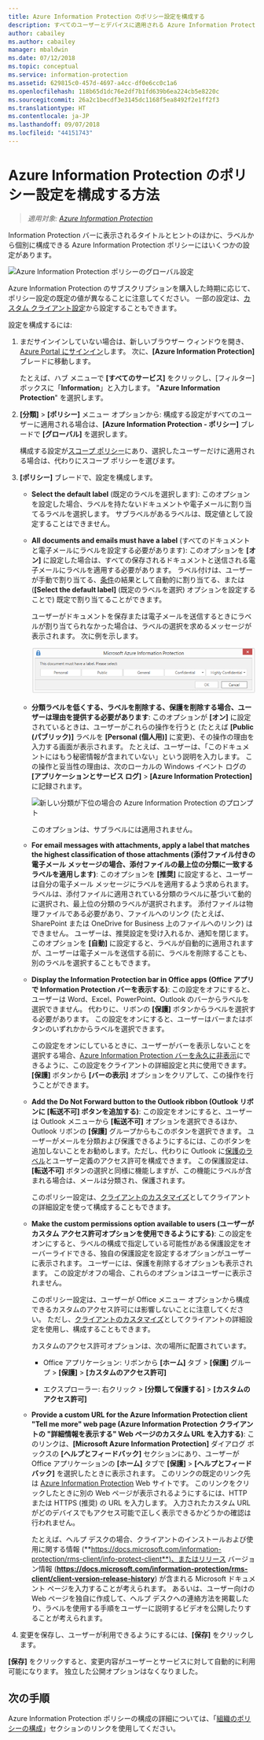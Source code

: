 ```yaml
---
title: Azure Information Protection のポリシー設定を構成する
description: すべてのユーザーとデバイスに適用される Azure Information Protection ポリシーを設定します。
author: cabailey
ms.author: cabailey
manager: mbaldwin
ms.date: 07/12/2018
ms.topic: conceptual
ms.service: information-protection
ms.assetid: 629815c0-457d-4697-a4cc-df0e6cc0c1a6
ms.openlocfilehash: 118b65d1dc76e2df7b1fd639b6ea224cb5e8220c
ms.sourcegitcommit: 26a2c1becdf3e3145dc1168f5ea8492f2e1ff2f3
ms.translationtype: HT
ms.contentlocale: ja-JP
ms.lasthandoff: 09/07/2018
ms.locfileid: "44151743"
---
```

# <a name="how-to-configure-the-policy-settings-for-azure-information-protection"></a>Azure Information Protection のポリシー設定を構成する方法

>*適用対象: [Azure Information Protection](https://azure.microsoft.com/pricing/details/information-protection)*

Information Protection バーに表示されるタイトルとヒントのほかに、ラベルから個別に構成できる Azure Information Protection ポリシーにはいくつかの設定があります。

![Azure Information Protection ポリシーのグローバル設定](./media/info-protect-policy-default-settingsv3.png)

Azure Information Protection のサブスクリプションを購入した時期に応じて、ポリシー設定の既定の値が異なることに注意してください。 一部の設定は、[カスタム クライアント設定](./rms-client/client-admin-guide-customizations.md)から設定することもできます。

設定を構成するには:

1. まだサインインしていない場合は、新しいブラウザー ウィンドウを開き、[Azure Portal にサインイン](configure-policy.md#signing-in-to-the-azure-portal)します。 次に、**[Azure Information Protection]** ブレードに移動します。
    
    たとえば、ハブ メニューで **[すべてのサービス]** をクリックし、[フィルター] ボックスに「**Information**」と入力します。 "**Azure Information Protection**" を選択します。

2. **[分類]** > **[ポリシー]** メニュー オプションから: 構成する設定がすべてのユーザーに適用される場合は、**[Azure Information Protection - ポリシー]** ブレードで **[グローバル]** を選択します。
    
    構成する設定が[スコープ ポリシー](configure-policy-scope.md)にあり、選択したユーザーだけに適用される場合は、代わりにスコープ ポリシーを選びます。

3. **[ポリシー]** ブレードで、設定を構成します。
    
    - **Select the default label** (既定のラベルを選択します): このオプションを設定した場合、ラベルを持たないドキュメントや電子メールに割り当てるラベルを選択します。 サブラベルがあるラベルは、既定値として設定することはできません。 
    
    - **All documents and emails must have a label** (すべてのドキュメントと電子メールにラベルを設定する必要があります): このオプションを **[オン]** に設定した場合は、すべての保存されるドキュメントと送信される電子メールにラベルを適用する必要があります。 ラベル付けは、ユーザーが手動で割り当てる、[条件](configure-policy-classification.md)の結果として自動的に割り当てる、または (**[Select the default label]** (既定のラベルを選択) オプションを設定することで) 既定で割り当てることができます。
        
        ユーザーがドキュメントを保存または電子メールを送信するときにラベルが割り当てられなかった場合は、ラベルの選択を求めるメッセージが表示されます。 次に例を示します。
        
        ![ラベル付けが必須である場合の Azure Information Protection のプロンプト](./media/info-protect-enforce-labelv2.png)
        
    - **分類ラベルを低くする、ラベルを削除する、保護を削除する場合、ユーザーは理由を提供する必要があります**: このオプションが **[オン]** に設定されているときは、ユーザーがこれらの操作を行うと (たとえば **[Public (パブリック)]** ラベルを **[Personal (個人用)]** に変更)、その操作の理由を入力する画面が表示されます。 たとえば、ユーザーは、「このドキュメントにはもう秘密情報が含まれていない」という説明を入力します。 この操作と妥当性の理由は、次のローカルの Windows イベント ログの **[アプリケーションとサービス ログ]**  >  **[Azure Information Protection]** に記録されます。  
        
        ![新しい分類が下位の場合の Azure Information Protection のプロンプト](./media/info-protect-lower-justification.png)
        
        このオプションは、サブラベルには適用されません。
        
    - **For email messages with attachments, apply a label that matches the highest classification of those attachments (添付ファイル付きの電子メール メッセージの場合、添付ファイルの最上位の分類に一致するラベルを適用します)**: このオプションを **[推奨]** に設定すると、ユーザーは自分の電子メール メッセージにラベルを適用するよう求められます。 ラベルは、添付ファイルに適用されている分類のラベルに基づいて動的に選択され、最上位の分類のラベルが選択されます。 添付ファイルは物理ファイルである必要があり、ファイルへのリンク (たとえば、SharePoint または OneDrive for Business 上のファイルへのリンク) はできません。 ユーザーは、推奨設定を受け入れるか、通知を閉じます。 このオプションを **[自動]** に設定すると、ラベルが自動的に適用されますが、ユーザーは電子メールを送信する前に、ラベルを削除することも、別のラベルを選択することもできます。  
    
    - **Display the Information Protection bar in Office apps (Office アプリで Information Protection バーを表示する)**: この設定をオフにすると、ユーザーは Word、Excel、PowerPoint、Outlook のバーからラベルを選択できません。 代わりに、リボンの **[保護]** ボタンからラベルを選択する必要があります。 この設定をオンにすると、ユーザーはバーまたはボタンのいずれかからラベルを選択できます。
        
        この設定をオンにしているときに、ユーザーがバーを表示しないことを選択する場合、[Azure Information Protection バーを永久に非表示](./rms-client/client-admin-guide-customizations.md#permanently-hide-the-azure-information-protection-bar)にできるように、この設定をクライアントの詳細設定と共に使用できます。 **[保護]** ボタンから **[バーの表示]** オプションをクリアして、この操作を行うことができます。
    
    - **Add the Do Not Forward button to the Outlook ribbon (Outlook リボンに [転送不可] ボタンを追加する)**: この設定をオンにすると、ユーザーは Outlook メニューから **[転送不可]** オプションを選択できるほか、Outlook リボンの **[保護]** グループからもこのボタンを選択できます。 ユーザーがメールを分類および保護できるようにするには、このボタンを追加しないことをお勧めします。ただし、代わりに Outlook に[保護のラベル](configure-policy-protection.md)とユーザー定義のアクセス許可を構成できます。 この保護設定は、**[転送不可]** ボタンの選択と同様に機能しますが、この機能にラベルが含まれる場合は、メールは分類され、保護されます。
    
        このポリシー設定は、[クライアントのカスタマイズ](./rms-client/client-admin-guide-customizations.md#hide-or-show-the-do-not-forward-button-in-outlook)としてクライアントの詳細設定を使って構成することもできます。
    
    - **Make the custom permissions option available to users \(ユーザーがカスタム アクセス許可オプションを使用できるようにする\)**: この設定をオンにすると、ラベルの構成で指定している可能性がある保護設定をオーバーライドできる、独自の保護設定を設定するオプションがユーザーに表示されます。 ユーザーには、保護を削除するオプションも表示されます。 この設定がオフの場合、これらのオプションはユーザーに表示されません。
        
        このポリシー設定は、ユーザーが Office メニュー オプションから構成できるカスタムのアクセス許可には影響しないことに注意してください。 ただし、[クライアントのカスタマイズ](./rms-client/client-admin-guide-customizations.md#make-the-custom-permissions-options-available-or-unavailable-to-users)としてクライアントの詳細設定を使用し、構成することもできます。
        
        カスタムのアクセス許可オプションは、次の場所に配置されています。
        
        - Office アプリケーション: リボンから **[ホーム]** タブ > **[保護]** グループ > **[保護]**  >  **[カスタムのアクセス許可]**
        
        - エクスプローラー: 右クリック > **[分類して保護する]** > **[カスタムのアクセス許可]**
    
    - **Provide a custom URL for the Azure Information Protection client "Tell me more" web page (Azure Information Protection クライアントの "詳細情報を表示する" Web ページのカスタム URL を入力する)**: このリンクは、**[Microsoft Azure Information Protection]** ダイアログ ボックスの **[ヘルプとフィードバック]** セクションにあり、ユーザーが Office アプリケーションの **[ホーム]** タブで **[保護]**  >  **[ヘルプとフィードバック]** を選択したときに表示されます。 このリンクの既定のリンク先は [Azure Information Protection](https://www.microsoft.com/cloud-platform/azure-information-protection) Web サイトです。 このリンクをクリックしたときに別の Web ページが表示されるようにするには、HTTP または HTTPS (推奨) の URL を入力します。 入力されたカスタム URL がどのデバイスでもアクセス可能で正しく表示できるかどうかの確認は行われません。
        
        たとえば、ヘルプ デスクの場合、クライアントのインストールおよび使用に関する情報 (**https://docs.microsoft.com/information-protection/rms-client/info-protect-client**)、またはリリース バージョン情報 (**https://docs.microsoft.com/information-protection/rms-client/client-version-release-history**) が含まれる Microsoft ドキュメント ページを入力することが考えられます。 あるいは、ユーザー向けの Web ページを独自に作成して、ヘルプ デスクへの連絡方法を掲載したり、ラベルを使用する手順をユーザーに説明するビデオを公開したりすることが考えられます。

3. 変更を保存し、ユーザーが利用できるようにするには、**[保存]** をクリックします。

**[保存]** をクリックすると、変更内容がユーザーとサービスに対して自動的に利用可能になります。 独立した公開オプションはなくなりました。

## <a name="next-steps"></a>次の手順

Azure Information Protection ポリシーの構成の詳細については、「[組織のポリシーの構成](configure-policy.md#configuring-your-organizations-policy)」セクションのリンクを使用してください。  

